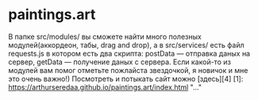 # paintings.art
В папке src/modules/ вы сможете найти много полезных модулей(аккордеон, табы, drag and drop), а в src/services/ есть файл requests.js в котором есть два скрипта: postData — отправка даных на сервер, getData — получение даных с сервера. Если какой-то из модулей вам помог отметьте пожлайста звездочкой, я новичок и мне это очень важно!) Посмотреть и потыкать сайт можно [здесь][4] 
[1]: https://arthurseredaa.github.io/paintings.art/index.html "..."
